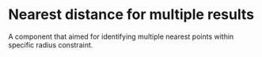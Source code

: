 # Nearest distance for multiple results

A component that aimed for identifying multiple nearest points within specific radius constraint.